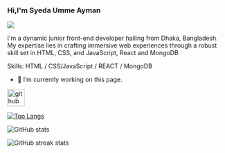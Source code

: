 ### Hi,I'm Syeda Umme Ayman
![](https://i.ibb.co/9nYbbZt/banner.png)

I'm a dynamic junior front-end developer hailing from Dhaka, Bangladesh. My expertise lies in crafting immersive web experiences through a robust skill set in HTML, CSS, and JavaScript, React and MongoDB

Skills:  HTML / CSS/JavaScript / REACT / MongoDB

- 🔭 I’m currently working on this page. 


[<img src='https://cdn.jsdelivr.net/npm/simple-icons@3.0.1/icons/github.svg' alt='github' height='40'>](https://github.com/aymanshoity)  

[![Top Langs](https://github-readme-stats.vercel.app/api/top-langs/?username=aymanshoity)](https://github.com/anuraghazra/github-readme-stats)

![GitHub stats](https://github-readme-stats.vercel.app/api?username=aymanshoity&show_icons=true)  

![GitHub streak stats](https://streak-stats.demolab.com/?user=aymanshoity)  





